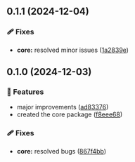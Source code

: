 ## 0.1.1 (2024-12-04)

### 🩹 Fixes

- **core:** resolved minor issues ([1a2839e](https://github.com/rhinobase/dinoco/commit/1a2839e))

## 0.1.0 (2024-12-03)

### 🚀 Features

- major improvements ([ad83376](https://github.com/rhinobase/dinoco/commit/ad83376))
- created the core package ([f8eee68](https://github.com/rhinobase/dinoco/commit/f8eee68))

### 🩹 Fixes

- **core:** resolved bugs ([867f4bb](https://github.com/rhinobase/dinoco/commit/867f4bb))